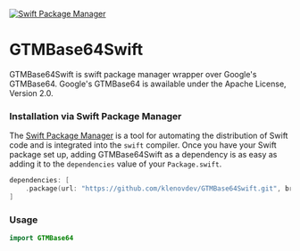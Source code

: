 [![Swift Package Manager](https://img.shields.io/badge/Swift_Package_Manager-compatible-orange?style=flat-square)](https://img.shields.io/badge/Swift_Package_Manager-compatible-orange?style=flat-square)

# GTMBase64Swift

GTMBase64Swift is swift package manager wrapper over Google's GTMBase64. Google's GTMBase64 is awailable under the Apache License, Version 2.0.

### Installation via Swift Package Manager

The [Swift Package Manager](https://swift.org/package-manager/) is a tool for automating the distribution of Swift code and is integrated into the `swift` compiler. 
Once you have your Swift package set up, adding GTMBase64Swift as a dependency is as easy as adding it to the `dependencies` value of your `Package.swift`.

```swift
dependencies: [
    .package(url: "https://github.com/klenovdev/GTMBase64Swift.git", branch: "main")
]
```

### Usage

```swift
import GTMBase64
```
